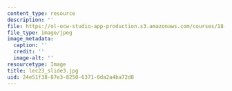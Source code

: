 ```yaml
---
content_type: resource
description: ''
file: https://ol-ocw-studio-app-production.s3.amazonaws.com/courses/18-s096-topics-in-mathematics-with-applications-in-finance-fall-2013/24e51f3887e3825063716da2a4ba72d8_lec23_slide3.jpg
file_type: image/jpeg
image_metadata:
  caption: ''
  credit: ''
  image-alt: ''
resourcetype: Image
title: lec23_slide3.jpg
uid: 24e51f38-87e3-8250-6371-6da2a4ba72d8
---
```

